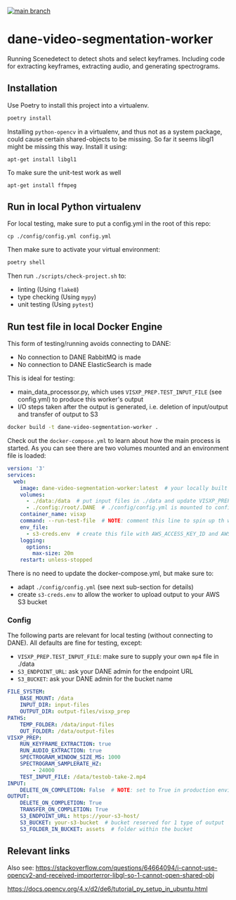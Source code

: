 [![main branch](https://github.com/beeldengeluid/dane-video-segmentation-worker/actions/workflows/main-branch.yml/badge.svg)](https://github.com/beeldengeluid/dane-video-segmentation-worker/actions/workflows/main-branch.yml)

# dane-video-segmentation-worker

Running Scenedetect to detect shots and select keyframes.
Including code for extracting keyframes,  extracting audio, and generating spectrograms.


## Installation

Use Poetry to install this project into a virtualenv.

```sh
poetry install
```

Installing `python-opencv` in a virtualenv, and thus not as a system package, could cause certain shared-objects to be missing. So far it seems libgl1 might be missing this way. Install it using:

```
apt-get install libgl1
```

To make sure the unit-test work as well

```
apt-get install ffmpeg
```


## Run in local Python virtualenv

For local testing, make sure to put a config.yml in the root of this repo:

```
cp ./config/config.yml config.yml
```

Then make sure to activate your virtual environment:

```sh
poetry shell
```

Then run `./scripts/check-project.sh` to:

- linting (Using `flake8`)
- type checking (Using `mypy`)
- unit testing (Using `pytest`)

## Run test file in local Docker Engine

This form of testing/running avoids connecting to DANE:

- No connection to DANE RabbitMQ is made
- No connection to DANE ElasticSearch is made

This is ideal for testing:

- main_data_processor.py, which uses `VISXP_PREP.TEST_INPUT_FILE` (see config.yml) to produce this worker's output
- I/O steps taken after the output is generated, i.e. deletion of input/output and transfer of output to S3

```sh
docker build -t dane-video-segmentation-worker .
```

Check out the `docker-compose.yml` to learn about how the main process is started. As you can see there are two volumes mounted and an environment file is loaded:

```yml
version: '3'
services:
  web:
    image: dane-video-segmentation-worker:latest  # your locally built docker image
    volumes:
      - ./data:/data  # put input files in ./data and update VISXP_PREP.TEST_INPUT_FILE in ./config/config.yml
      - ./config:/root/.DANE  # ./config/config.yml is mounted to configure the main process
    container_name: visxp
    command: --run-test-file  # NOTE: comment this line to spin up th worker
    env_file:
      - s3-creds.env  # create this file with AWS_ACCESS_KEY_ID and AWS_SECRET_ACCESS_KEY to allow boto3 to connect to your AWS S3 bucket (see OUTPUT.S3_* variables in config.yml)
    logging:
      options:
        max-size: 20m
    restart: unless-stopped
```

There is no need to update the docker-compose.yml, but make sure to:

- adapt `./config/config.yml` (see next sub-section for details)
- create `s3-creds.env` to allow the worker to upload output to your AWS S3 bucket

### Config

The following parts are relevant for local testing (without connecting to DANE). All defaults
are fine for testing, except:

- `VISXP_PREP.TEST_INPUT_FILE`: make sure to supply your own `mp4` file in ./data
- `S3_ENDPOINT_URL`: ask your DANE admin for the endpoint URL
- `S3_BUCKET`: ask your DANE admin for the bucket name

```yml
FILE_SYSTEM:
    BASE_MOUNT: /data
    INPUT_DIR: input-files
    OUTPUT_DIR: output-files/visxp_prep
PATHS:
    TEMP_FOLDER: /data/input-files
    OUT_FOLDER: /data/output-files
VISXP_PREP:
    RUN_KEYFRAME_EXTRACTION: true
    RUN_AUDIO_EXTRACTION: true
    SPECTROGRAM_WINDOW_SIZE_MS: 1000
    SPECTROGRAM_SAMPLERATE_HZ:
        - 24000
    TEST_INPUT_FILE: /data/testob-take-2.mp4
INPUT:
    DELETE_ON_COMPLETION: False  # NOTE: set to True in production environment
OUTPUT:
    DELETE_ON_COMPLETION: True
    TRANSFER_ON_COMPLETION: True
    S3_ENDPOINT_URL: https://your-s3-host/
    S3_BUCKET: your-s3-bucket  # bucket reserved for 1 type of output
    S3_FOLDER_IN_BUCKET: assets  # folder within the bucket
```

## Relevant links

Also see:
https://stackoverflow.com/questions/64664094/i-cannot-use-opencv2-and-received-importerror-libgl-so-1-cannot-open-shared-obj

https://docs.opencv.org/4.x/d2/de6/tutorial_py_setup_in_ubuntu.html
